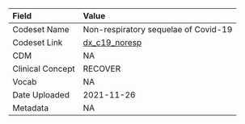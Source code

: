 |Field            |Value                                |
|:----------------|:------------------------------------|
|Codeset Name     |Non-respiratory sequelae of Covid-19 |
|Codeset Link     |[dx_c19_noresp](https://github.com/PEDSnet/Variable-Dictionary/blob/main/condition/dx_c19_noresp.csv)|
|CDM              |NA                                   |
|Clinical Concept |RECOVER                              |
|Vocab            |NA                                   |
|Date Uploaded    |2021-11-26                           |
|Metadata         |NA                                   |
